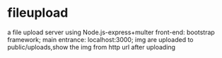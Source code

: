# fileupload
a file upload server using Node.js-express+multer
front-end: bootstrap framework;
main entrance: localhost:3000;
img are uploaded to public/uploads,show the img from http url after uploading
